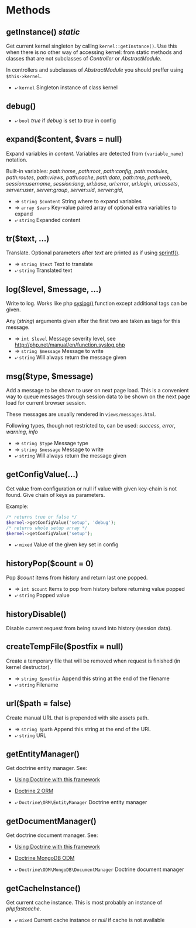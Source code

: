 ---
---

# Methods

## getInstance() *static*
Get current kernel singleton by calling `kernel::getInstance()`.
Use this when there is no other way of accessing kernel:
 from static methods and classes that are not subclasses of
*Controller* or *AbstractModule*.

In controllers and subclasses of *AbstractModule* you should preffer using
`$this->kernel`.

* ⤶ `kernel` Singleton instance of class kernel

## debug()
* ⤶ `bool` *true* if *debug* is set to *true* in config

## expand($content, $vars = null)
Expand variables in *content*.
Variables are detected from `{variable_name}` notation.

Built-in variables:
*path:home*, *path:root*, *path:config*, *path:modules*, *path:routes*, 
*path:views*, *path:cache*, *path:data*, *path:tmp*, *path:web*, *session:username*, 
*session:lang*, *url:base*, *url:error*, *url:login*, *url:assets*, *server:user*, 
*server:group*, *server:uid*, *server:gid*, 

* ⇒ `string $content` String where to expand variables
* ⇒ `array $vars` Key-value paired array of optional extra variables to expand
* ⤶ `string` Expanded content

## tr($text, ...)
Translate.
Optional parameters after *text* are printed as if using
[sprintf()](http://php.net/manual/en/function.sprintf.php).

* ⇒ `string $text` Text to translate
* ⤶ `string` Translated text

## log($level, $message, ...)
Write to log.
Works like php [syslog()](http://php.net/manual/en/function.syslog.php) function except
additional tags can be given.

Any (*string*) arguments given after the first two are
taken as tags for this message.

* ⇒ `int $level` Message severity level, see http://php.net/manual/en/function.syslog.php
* ⇒ `string $message` Message to write
* ⤶ `string` Will always return the message given

## msg($type, $message)
Add a message to be shown to user on next page load.
This is a convenient way to queue messages through session data
to be shown on the next page load for current browser session.

These messages are usually rendered in `views/messages.html`.

Following types, though not restricted to, can be used:
*success*, *error*, *warning*, *info*

* ⇒ `string $type` Message type
* ⇒ `string $message` Message to write
* ⤶ `string` Will always return the message given

## getConfigValue(...)
Get value from configuration or null if value with given key-chain is not found.
Give chain of keys as parameters.

Example:
```php
/* returns true or false */
$kernel->getConfigValue('setup', 'debug');
/* returns whole setup array */
$kernel->getConfigValue('setup');
```
* ⤶ `mixed` Value of the given key set in config

## historyPop($count = 0)
Pop *$count* items from history and return last one popped.

* ⇒ `int $count` Items to pop from history before returning value popped
* ⤶ `string` Popped value


## historyDisable()
Disable current request from being saved into history (session data).

## createTempFile($postfix = null)
Create a temporary file that will be removed when request is finished (in kernel destructor).

* ⇒ `string $postfix` Append this string at the end of the filename
* ⤶ `string` Filename

## url($path = false)
Create manual URL that is prepended with site assets path.

* ⇒ `string $path` Append this string at the end of the URL
* ⤶ `string` URL

## getEntityManager()
Get doctrine entity manager.
See:
* [Using Doctrine with this framework](Doctrine)
* [Doctrine 2 ORM](http://docs.doctrine-project.org/projects/doctrine-orm/)

* ⤶ `Doctrine\ORM\EntityManager` Doctrine entity manager

## getDocumentManager()
Get doctrine document manager.
See:
* [Using Doctrine with this framework](Doctrine)
* [Doctrine MongoDB ODM](http://docs.doctrine-project.org/projects/doctrine-mongodb-odm/)

* ⤶ `Doctrine\ODM\MongoDB\DocumentManager` Doctrine document manager

## getCacheInstance()
Get current cache instance.
This is most probably an instance of *phpfastcache*.

* ⤶ `mixed` Current cache instance or *null* if cache is not available


